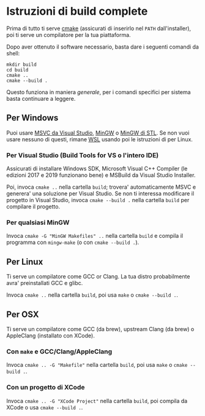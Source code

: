 # Istruzioni di build complete

Prima di tutto ti serve [cmake](https://cmake.org) (assicurati di inserirlo nel
`PATH` dall'installer), poi ti serve un compilatore per la tua piattaforma.

Dopo aver ottenuto il software necessario, basta dare i seguenti comandi da shell:

```
mkdir build
cd build
cmake ..
cmake --build .
```

Questo funziona in maniera _generale_, per i comandi specifici per sistema basta
continuare a leggere.

## Per Windows

Puoi usare [MSVC da Visual Studio](https://visualstudio.microsoft.com/thank-you-downloading-visual-studio/?sku=BuildTools&rel=16),
[MinGW](http://www.mingw.org/) o [MinGW di STL](https://nuwen.net/mingw.html).
Se non vuoi usare nessuno di questi, rimane [WSL](https://en.wikipedia.org/wiki/Windows_Subsystem_for_Linux)
usando poi le istruzioni di per Linux.

### Per Visual Studio (Build Tools for VS o l'intero IDE)

Assicurati di installare Windows SDK, Microsoft Visual C++ Compiler (le edizioni
2017 e 2019 funzionano bene) e MSBuild da Visual Studio Installer.

Poi, invoca `cmake ..` nella cartella `build`; trovera' automaticamente MSVC e
generera' una soluzione per  Visual Studio.
Se non ti interessa modificare il progetto in Visual Studio, invoca
`cmake --build .` nella cartella `build` per compilare il progetto.


### Per qualsiasi MinGW

Invoca `cmake -G "MinGW Makefiles" ..` nella cartella `build` e compila il
programma con `mingw-make` (o con `cmake --build .`).

## Per Linux

Ti serve un compilatore come GCC or Clang. La tua distro probabilmente avra'
preinstallati GCC e glibc.

Invoca `cmake ..` nella cartella `build`, poi usa `make` o `cmake --build .`.

## Per OSX

Ti serve un compilatore come GCC (da brew), upstream Clang (da brew) o
AppleClang (installato con XCode).

### Con `make` e GCC/Clang/AppleClang

Invoca `cmake .. -G "Makefile"` nella cartella `build`, poi usa `make` o
`cmake --build .`.

### Con un progetto di XCode

Invoca `cmake .. -G "XCode Project"` nella cartella `build`, poi compila da
XCode o usa `cmake --build .`.

